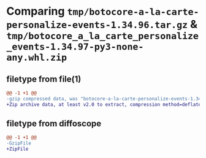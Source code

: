 # Comparing `tmp/botocore-a-la-carte-personalize-events-1.34.96.tar.gz` & `tmp/botocore_a_la_carte_personalize_events-1.34.97-py3-none-any.whl.zip`

## filetype from file(1)

```diff
@@ -1 +1 @@
-gzip compressed data, was "botocore-a-la-carte-personalize-events-1.34.96.tar", last modified: Thu May  2 01:01:29 2024, max compression
+Zip archive data, at least v2.0 to extract, compression method=deflate
```

## filetype from diffoscope

```diff
@@ -1 +1 @@
-GzipFile
+ZipFile
```

